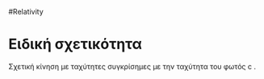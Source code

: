 #Relativity 
# Ειδική σχετικότητα
Σχετική κίνηση με ταχύτητες συγκρίσημες με την ταχύτητα του φωτός c .

